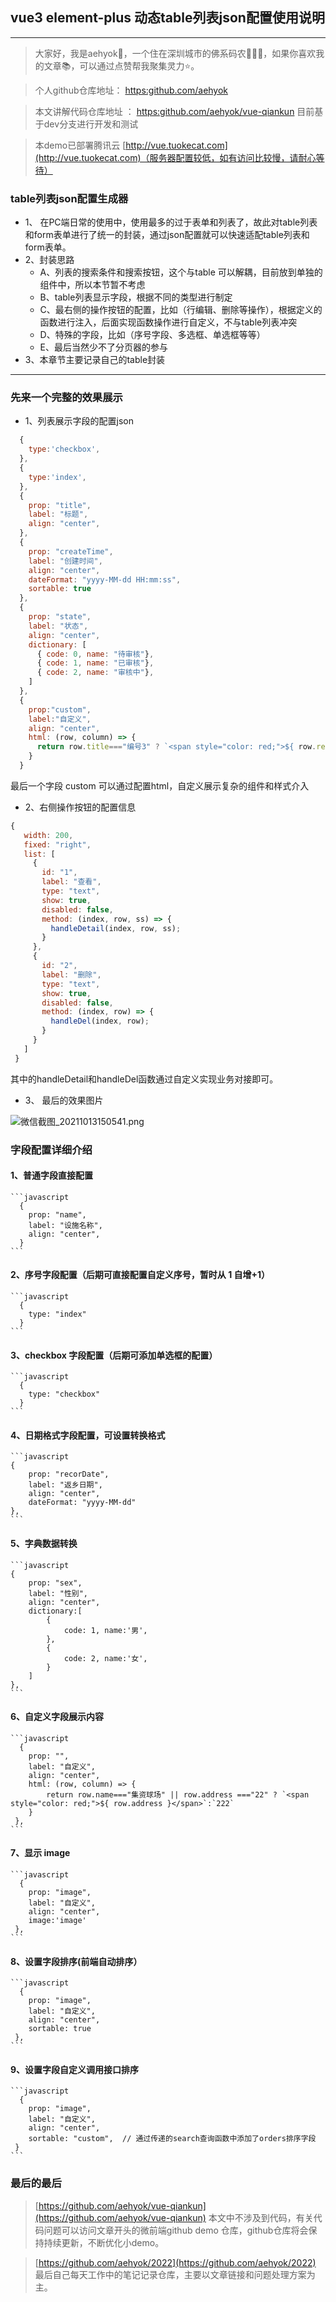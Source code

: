 ## vue3 element-plus 动态table列表json配置使用说明
---

> 大家好，我是aehyok🎋，一个住在深圳城市的佛系码农🧚🏻‍♀️，如果你喜欢我的文章📚，可以通过点赞帮我聚集灵力⭐️。

> 个人github仓库地址： [https:github.com/aehyok](https:github.com/aehyok)

> 本文讲解代码仓库地址 ：  [https:github.com/aehyok/vue-qiankun](https:github.com/aehyok/vue-qiankun) 目前基于dev分支进行开发和测试

> 本demo已部署腾讯云 [http://vue.tuokecat.com](http://vue.tuokecat.com)（服务器配置较低，如有访问比较慢，请耐心等待）



### table列表json配置生成器

  - 1、 在PC端日常的使用中，使用最多的过于表单和列表了，故此对table列表和form表单进行了统一的封装，通过json配置就可以快速适配table列表和form表单。
  - 2、封装思路
      - A、列表的搜索条件和搜索按钮，这个与table 可以解耦，目前放到单独的组件中，所以本节暂不考虑
      - B、table列表显示字段，根据不同的类型进行制定
      - C、最右侧的操作按钮的配置，比如（行编辑、删除等操作），根据定义的函数进行注入，后面实现函数操作进行自定义，不与table列表冲突
      - D、特殊的字段，比如（序号字段、多选框、单选框等等）  
      - E、最后当然少不了分页器的参与
  - 3、本章节主要记录自己的table封装
-------------------

### 先来一个完整的效果展示

  - 1、列表展示字段的配置json
  ```javascript
    {
      type:'checkbox',
    },
    {
      type:'index',
    },
    {
      prop: "title",
      label: "标题",
      align: "center",
    },
    {
      prop: "createTime",
      label: "创建时间",
      align: "center",
      dateFormat: "yyyy-MM-dd HH:mm:ss",
      sortable: true
    },
    {
      prop: "state",
      label: "状态",
      align: "center",
      dictionary: [
        { code: 0, name: "待审核"},
        { code: 1, name: "已审核"},
        { code: 2, name: "审核中"},
      ]
    },
    {
      prop:"custom",
      label:"自定义",
      align: "center",
      html: (row, column) => {
        return row.title==="编号3" ? `<span style="color: red;">${ row.remark }</span>`:`未定义`
      }
    }
  ```
  最后一个字段 custom 可以通过配置html，自定义展示复杂的组件和样式介入
  
- 2、右侧操作按钮的配置信息
 ```javascript
 {
    width: 200,
    fixed: "right",
    list: [
      {
        id: "1",
        label: "查看",
        type: "text",
        show: true,
        disabled: false,
        method: (index, row, ss) => {
          handleDetail(index, row, ss);
        }
      },
      {
        id: "2",
        label: "删除",
        type: "text",
        show: true,
        disabled: false,
        method: (index, row) => {
          handleDel(index, row);
        }
      }
    ]
  } 
```
其中的handleDetail和handleDel函数通过自定义实现业务对接即可。

- 3、 最后的效果图片


![微信截图_20211013150541.png](https://p3-juejin.byteimg.com/tos-cn-i-k3u1fbpfcp/6c50102b6400456994e3646448dc600a~tplv-k3u1fbpfcp-watermark.image?)

### 字段配置详细介绍

#### 1、普通字段直接配置

    ```javascript
      {
        prop: "name",
        label: "设施名称",
        align: "center",
      }
    ```

#### 2、序号字段配置（后期可直接配置自定义序号，暂时从 1 自增+1）

    ```javascript
      {
        type: "index"
      }
    ```

#### 3、checkbox 字段配置（后期可添加单选框的配置）

    ```javascript
      {
        type: "checkbox"
      }
    ```

#### 4、日期格式字段配置，可设置转换格式

    ```javascript
    {
        prop: "recorDate",
        label: "返乡日期",
        align: "center",
        dateFormat: "yyyy-MM-dd"
    },
    ```

#### 5、字典数据转换

    ```javascript
    {
        prop: "sex",
        label: "性别",
        align: "center",
        dictionary:[
            {
                code: 1, name:'男',
            },
            {
                code: 2, name:'女',
            }
        ]
    },
    ```

#### 6、自定义字段展示内容

    ```javascript
      {
        prop: "",
        label: "自定义",
        align: "center",
        html: (row, column) => {
            return row.name==="集资球场" || row.address ==="22" ? `<span style="color: red;">${ row.address }</span>`:`222`
        }
     },
    ```

#### 7、显示 image

    ```javascript
      {
        prop: "image",
        label: "自定义",
        align: "center",
        image:'image'
     },
    ```

#### 8、设置字段排序(前端自动排序）

    ```javascript
      {
        prop: "image",
        label: "自定义",
        align: "center",
        sortable: true
     },
    ```

#### 9、设置字段自定义调用接口排序

    ```javascript
      {
        prop: "image",
        label: "自定义",
        align: "center",
        sortable: "custom",  // 通过传递的search查询函数中添加了orders排序字段
     }
    ```

 ### 最后的最后
> [https://github.com/aehyok/vue-qiankun](https://github.com/aehyok/vue-qiankun) 
  本文中不涉及到代码，有关代码问题可以访问文章开头的微前端github demo 仓库，github仓库将会保持持续更新，不断优化小demo。

> [https://github.com/aehyok/2022](https://github.com/aehyok/2022) 
   最后自己每天工作中的笔记记录仓库，主要以文章链接和问题处理方案为主。

    
